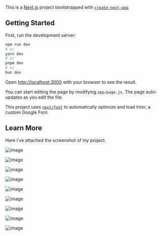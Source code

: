 This is a [Next.js](https://nextjs.org/) project bootstrapped with [`create-next-app`](https://github.com/vercel/next.js/tree/canary/packages/create-next-app).

## Getting Started

First, run the development server:

```bash
npm run dev
# or
yarn dev
# or
pnpm dev
# or
bun dev
```

Open [http://localhost:3000](http://localhost:3000) with your browser to see the result.

You can start editing the page by modifying `app/page.js`. The page auto-updates as you edit the file.

This project uses [`next/font`](https://nextjs.org/docs/basic-features/font-optimization) to automatically optimize and load Inter, a custom Google Font.

## Learn More
Here i've attached the screenshot of my project.

![image](https://github.com/abhay39/uptech-solutions/assets/84112755/1d6f5e1e-63ce-4404-8825-758c0c7ba9bb)

![image](https://github.com/abhay39/uptech-solutions/assets/84112755/394c3970-0341-4f5d-b426-40fb1015fa70)

![image](https://github.com/abhay39/uptech-solutions/assets/84112755/9e7a19c6-6026-4c8c-b402-5a0b968028cf)

![image](https://github.com/abhay39/uptech-solutions/assets/84112755/980e32a5-2cde-450b-9167-1fa7493b7aab)

![image](https://github.com/abhay39/uptech-solutions/assets/84112755/871583bf-91b1-448e-9239-4d035fc9ef1a)

![image](https://github.com/abhay39/uptech-solutions/assets/84112755/f62d7636-7f12-4c5f-945f-ae02d5723b24)

![image](https://github.com/abhay39/uptech-solutions/assets/84112755/90b9490d-4465-4cbb-aab2-dab7e59afe45)

![image](https://github.com/abhay39/uptech-solutions/assets/84112755/0e19ad74-0da0-4b69-ae49-a2439c846289)

![image](https://github.com/abhay39/uptech-solutions/assets/84112755/e45ff131-7a8f-4682-b5c6-bfc4a502e349)
